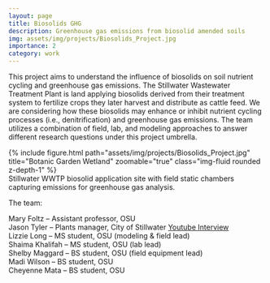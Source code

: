 ```yaml
---
layout: page
title: Biosolids GHG
description: Greenhouse gas emissions from biosolid amended soils 
img: assets/img/projects/Biosolids_Project.jpg
importance: 2
category: work
---
```


This project aims to understand the influence of biosolids on soil nutrient cycling and greenhouse gas emissions. The Stillwater Wastewater Treatment Plant is land applying biosolids derived from their treatment system to fertilize crops they later harvest and distribute as cattle feed. We are considering how these biosolids may enhance or inhibit nutrient cycling processes (i.e., denitrification) and greenhouse gas emissions. The team utilizes a combination of field, lab, and modeling approaches to answer different research questions under this project umbrella.

<div class="row">
    <div class="col-sm mt-3 mt-md-0">
        {% include figure.html path="assets/img/projects/Biosolids_Project.jpg" title="Botanic Garden Wetland" zoomable="true" class="img-fluid rounded z-depth-1" %}
    </div>
</div>
<div class="caption">
    Stillwater WWTP biosolid application site with field static chambers capturing emissions for greenhouse gas analysis.
</div>

The team:<br>

Mary Foltz – Assistant professor, OSU<br>
Jason Tyler – Plants manager, City of Stillwater <a href="https://www.youtube.com/watch?v=Zwk4OmJYpOw">Youtube Interview</a><br>
Lizzie Long – MS student, OSU (modeling & field lead)<br>
Shaima Khalifah – MS student, OSU (lab lead)<br>
Shelby Maggard – BS student, OSU (field equipment lead)<br>
Madi Wilson – BS student, OSU<br>
Cheyenne Mata – BS student, OSU<br>
